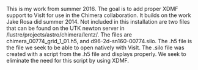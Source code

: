 This is my work from summer 2016. The goal is to add proper XDMF support to VisIt for use in the Chimera collaboration. It builds on the work Jake Rosa did summer 2014. Not included in this installation are two files that can be found on the UTK newton server in /lustre/projects/astro/chimera/lentz/. The files are chimera_00774_grid_1_01.h5, and d96-2d-sn160-00774.silo. The .h5 file is the file we seek to be able to open natively with VisIt. The .silo file was created with a script from the .h5 file and displays properly. We seek to eliminate the need for this script by using XDMF.